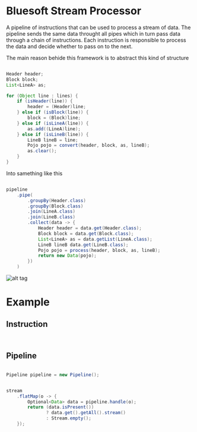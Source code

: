 # Bluesoft Stream Processor

A pipeline of instructions that can be used to process a stream of data.
The pipeline sends the same data throught all pipes which in turn pass data through a chain of instructions.
Each instruction is responsible to process the data and decide whether to pass on to the next.

The main reason behide this framework is to abstract this kind of structure
```java

Header header;
Block block;
List<LineA> as;

for (Object line : lines) {
    if (isHeader(line)) {
        header = (Header)line;
    } else if (isBlock(line)) {
        block = (Block)line;
    } else if (isLineA(line)) {
        as.add((LineA)line);
    } else if (isLineB(line)) {
        LineB lineB = line;
        Pojo pojo = convert(header, block, as, lineB);
        as.clear();
    }
}
```
Into samething like this
```java

pipeline
    .pipe(
        .groupBy(Header.class)
        .groupBy(Block.class)
        .join(LineA.class)
        .join(LineB.class)
        .collect(data -> {
            Header header = data.get(Header.class);
            Block block = data.get(Block.class);
            List<LineA> as = data.getList(LineA.class);
            LineB lineB data.get(LineB.class);
            Pojo pojo = process(header, block, as, lineB);
            return new Data(pojo);
        })
    )
```

![alt tag](https://user-images.githubusercontent.com/9370679/64796647-66327f80-d556-11e9-9694-dd26cac77ad8.png)

# Example

## Instruction


```java



```

## Pipeline

```java

Pipeline pipeline = new Pipeline();

```

```java

stream
    .flatMap(o -> {
        Optional<Data> data = pipeline.handle(o);
        return (data.isPresent())
               ? data.get().getAll().stream()
               : Stream.empty();
    });
    
```
